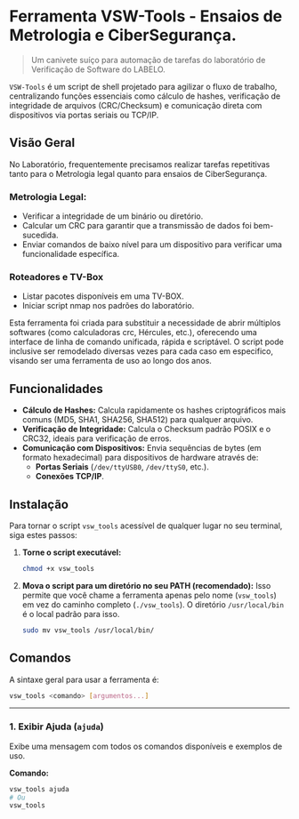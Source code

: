 # Ferramenta VSW-Tools - Ensaios de Metrologia e CiberSegurança.
  > Um canivete suíço para automação de tarefas do laboratório de Verificação de Software do LABELO.

`VSW-Tools` é um script de shell projetado para agilizar o fluxo de trabalho, centralizando funções essenciais como cálculo de hashes, verificação de integridade de arquivos (CRC/Checksum) e comunicação direta com dispositivos via portas seriais ou TCP/IP.

## Visão Geral
No Laboratório, frequentemente precisamos realizar tarefas repetitivas tanto para o Metrologia legal quanto para ensaios de CiberSegurança.

### Metrologia Legal:
-   Verificar a integridade de um binário ou diretório.
-   Calcular um CRC para garantir que a transmissão de dados foi bem-sucedida.
-   Enviar comandos de baixo nível para um dispositivo para verificar uma funcionalidade específica.
### Roteadores e TV-Box
-   Listar pacotes disponíveis em uma TV-BOX.
-   Iniciar script nmap nos padrões do laboratório.

Esta ferramenta foi criada para substituir a necessidade de abrir múltiplos softwares (como calculadoras crc, Hércules, etc.), oferecendo uma interface de linha de comando unificada, rápida e scriptável. O script pode inclusive ser remodelado diversas vezes para cada caso em especifico, visando ser uma ferramenta de uso ao longo dos anos.

## Funcionalidades
-   **Cálculo de Hashes:** Calcula rapidamente os hashes criptográficos mais comuns (MD5, SHA1, SHA256, SHA512) para qualquer arquivo.
-   **Verificação de Integridade:** Calcula o Checksum padrão POSIX e o CRC32, ideais para verificação de erros.
-   **Comunicação com Dispositivos:** Envia sequências de bytes (em formato hexadecimal) para dispositivos de hardware através de:
    -   **Portas Seriais** (`/dev/ttyUSB0`, `/dev/ttyS0`, etc.).
    -   **Conexões TCP/IP**.
  
## Instalação
Para tornar o script `vsw_tools` acessível de qualquer lugar no seu terminal, siga estes passos:

1.  **Torne o script executável:**
    ```bash
    chmod +x vsw_tools
    ```

2.  **Mova o script para um diretório no seu PATH (recomendado):**
    Isso permite que você chame a ferramenta apenas pelo nome (`vsw_tools`) em vez do caminho completo (`./vsw_tools`). O diretório `/usr/local/bin` é o local padrão para isso.
    ```bash
    sudo mv vsw_tools /usr/local/bin/
    ```

## Comandos
A sintaxe geral para usar a ferramenta é:

```bash
vsw_tools <comando> [argumentos...]
```

---

### 1. Exibir Ajuda (`ajuda`)
Exibe uma mensagem com todos os comandos disponíveis e exemplos de uso.

**Comando:**
```bash
vsw_tools ajuda
# Ou
vsw_tools
```
